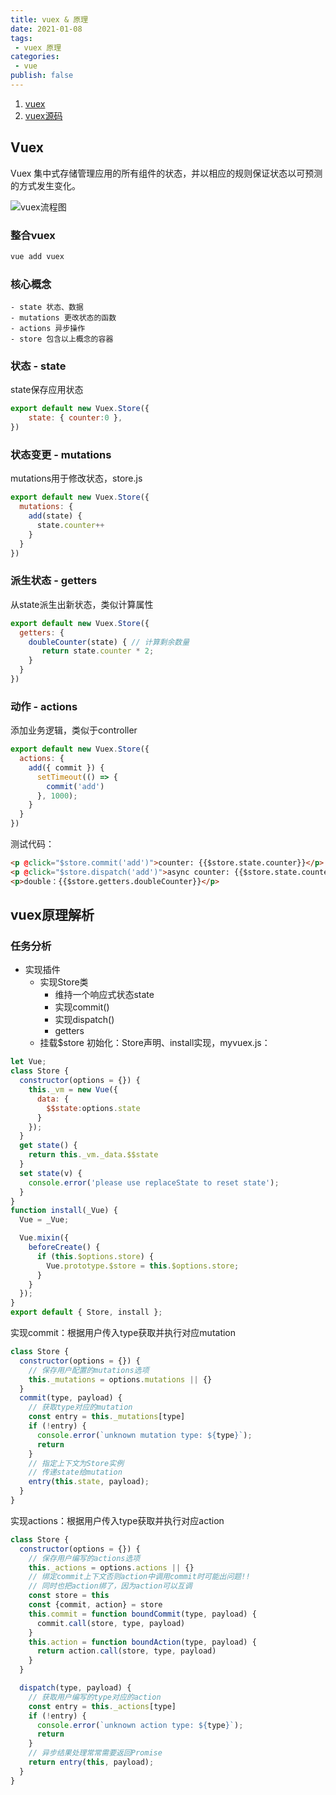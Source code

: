 ```yaml
---
title: vuex & 原理
date: 2021-01-08
tags:
 - vuex 原理
categories:
 - vue
publish: false
---
```


1. [vuex](https://vuex.vuejs.org/zh/guide/)
2. [vuex源码](https://github.com/vuejs/vuex)

## Vuex
Vuex 集中式存储管理应⽤的所有组件的状态，并以相应的规则保证状态以可预测的⽅式发⽣变化。

![vuex流程图](https://img2018.cnblogs.com/blog/1581023/201902/1581023-20190222191642909-1072295625.png)

### 整合vuex
```js
vue add vuex
```

### 核⼼概念
    - state 状态、数据
    - mutations 更改状态的函数
    - actions 异步操作
    - store 包含以上概念的容器

### 状态 - state
state保存应⽤状态
```js
export default new Vuex.Store({
    state: { counter:0 },
})
```

### 状态变更 - mutations
mutations⽤于修改状态，store.js
```js
export default new Vuex.Store({
  mutations: {
    add(state) {
      state.counter++
    }
  }
})
```

### 派⽣状态 - getters
从state派⽣出新状态，类似计算属性
```js
export default new Vuex.Store({
  getters: {
    doubleCounter(state) { // 计算剩余数量
       return state.counter * 2;
    }
  }
})
```

### 动作 - actions
添加业务逻辑，类似于controller
```js
export default new Vuex.Store({
  actions: {
    add({ commit }) {
      setTimeout(() => {
        commit('add')
      }, 1000);
    }
  }
})
```
测试代码：
```html
<p @click="$store.commit('add')">counter: {{$store.state.counter}}</p>
<p @click="$store.dispatch('add')">async counter: {{$store.state.counter}}</p>
<p>double：{{$store.getters.doubleCounter}}</p>
```

## vuex原理解析
### 任务分析

- 实现插件
  - 实现Store类
      - 维持⼀个响应式状态state
      - 实现commit()
      - 实现dispatch()
      - getters
  - 挂载$store
初始化：Store声明、install实现，myvuex.js：

```js
let Vue;
class Store {
  constructor(options = {}) {
    this._vm = new Vue({
      data: {
        $$state:options.state
      }
    });
  }
  get state() {
    return this._vm._data.$$state
  }
  set state(v) {
    console.error('please use replaceState to reset state');
  }
}
function install(_Vue) {
  Vue = _Vue;

  Vue.mixin({
    beforeCreate() {
      if (this.$options.store) {
        Vue.prototype.$store = this.$options.store;
      }
    }
  });
}
export default { Store, install };
```
实现commit：根据⽤户传⼊type获取并执⾏对应mutation
```js
class Store {
  constructor(options = {}) {
    // 保存⽤户配置的mutations选项
    this._mutations = options.mutations || {}
  }
  commit(type, payload) {
    // 获取type对应的mutation
    const entry = this._mutations[type]
    if (!entry) {
      console.error(`unknown mutation type: ${type}`);
      return
    }
    // 指定上下⽂为Store实例
    // 传递state给mutation
    entry(this.state, payload);
  }
}
```
实现actions：根据⽤户传⼊type获取并执⾏对应action
```js
class Store {
  constructor(options = {}) {
    // 保存⽤户编写的actions选项
    this._actions = options.actions || {}
    // 绑定commit上下⽂否则action中调⽤commit时可能出问题!!
    // 同时也把action绑了，因为action可以互调
    const store = this
    const {commit, action} = store
    this.commit = function boundCommit(type, payload) {
      commit.call(store, type, payload)
    }
    this.action = function boundAction(type, payload) {
      return action.call(store, type, payload)
    }
  }

  dispatch(type, payload) {
    // 获取⽤户编写的type对应的action
    const entry = this._actions[type]
    if (!entry) {
      console.error(`unknown action type: ${type}`);
      return
    }
    // 异步结果处理常常需要返回Promise
    return entry(this, payload);
  }
}
```